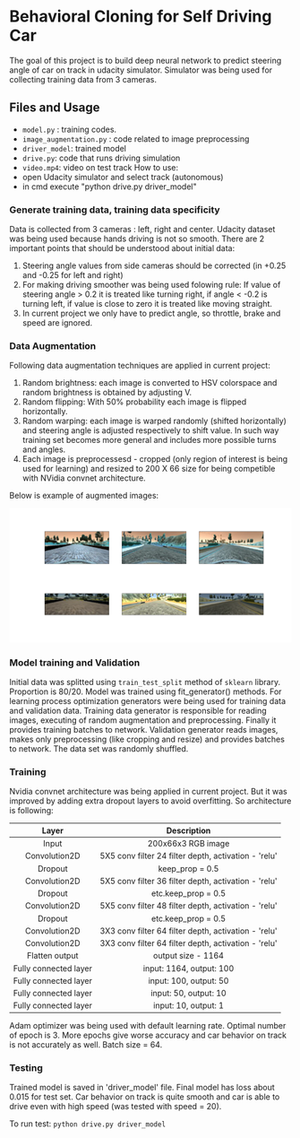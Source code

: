 
[//]: # (Image References)

[image1]: images/augmentation_examples.png "Augmentation"

# Behavioral Cloning for Self Driving Car
The goal of this project is to build deep neural network to predict steering angle of car on track in udacity simulator.
Simulator was being used for collecting training data from 3 cameras. 

## Files and Usage
- `model.py` : training codes.
- `image_augmentation.py` : code related to image preprocessing
- `driver_model`: trained model
- `drive.py`: code that runs driving simulation
- `video.mp4`: video on test track
How to use:
- open Udacity simulator and select track (autonomous)
- in cmd execute "python drive.py driver_model"

### Generate training data, training data specificity
Data is collected from 3 cameras : left, right and center. Udacity dataset was being used because hands driving is not so smooth. 
There are 2 important points that should be understood about initial data:
1. Steering angle values from side cameras should be corrected (in +0.25 and -0.25 for left and right)
2. For making driving smoother was being used folowing rule: 
If value of steering angle > 0.2 it is treated like turning right, if angle < -0.2 is turning left, if value is close to zero it is treated like moving straight. 
3. In current project we only have to predict angle, so throttle, brake and speed are ignored.

### Data Augmentation
Following data augmentation techniques are applied in current project:

1. Random brightness: each image is converted to HSV colorspace and random brightness is obtained by adjusting V.
2. Random flipping: With 50% probability each image is flipped horizontally.
3. Random warping: each image is warped randomly (shifted horizontally) and steering angle is adjusted respectively to shift value. In such way training set becomes more general and includes more possible turns and angles.
4. Each image is preprocessesd - cropped (only region of interest is being used for learning) and resized to 200 X 66 size for being competible with NVidia convnet architecture.

Below is example of augmented images:

![alt text][image1]

### Model training and Validation
Initial data was splitted using `train_test_split` method of `sklearn` library. Proportion is 80/20.
Model was trained using fit_generator() methods. For learning process optimization generators were being used for training data and validation data. Training data generator is responsible for reading images, executing of random augmentation and preprocessing. Finally it provides training batches to network. Validation generator reads images, makes only preprocessing (like cropping and resize) and provides batches to network.
The data set was randomly shuffled. 

### Training
Nvidia convnet architecture was being applied in current project. But it was improved by adding extra dropout layers to avoid overfitting. So architecture is following:

| Layer         		|     Description	        					| 
|:---------------------:|:---------------------------------------------:| 
| Input         		| 200x66x3 RGB image   							| 
| Convolution2D     	| 5X5 conv filter 24 filter depth, activation - 'relu' 	|
| Dropout	      	| keep_prop = 0.5 				|
| Convolution2D	    | 5X5 conv filter 36 filter depth, activation - 'relu'			|
| Dropout		| etc.keep_prop = 0.5         									|
| Convolution2D				| 5X5 conv filter 48 filter depth, activation - 'relu'       									|
| Dropout		| etc.keep_prop = 0.5         									|
| Convolution2D				| 3X3 conv filter 64 filter depth, activation - 'relu'       									|
| Convolution2D				| 3X3 conv filter 64 filter depth, activation - 'relu'       									|
| Flatten output				| output size - 1164       									|
| Fully connected layer				| input: 1164, output: 100        									|
| Fully connected layer				| input: 100, output: 50			|
| Fully connected layer				| input: 50, output: 10				|
| Fully connected layer				| input: 10, output: 1				|

Adam optimizer was being used with default learning rate. Optimal number of epoch is 3. More epochs give worse accuracy and car behavior on track is not accurately as well. Batch size = 64. 

### Testing
Trained model is saved in 'driver_model' file. Final model has loss about 0.015 for test set. Car behavior on track is quite smooth and car is able to drive even with high speed (was tested with speed = 20).

To run test: `python drive.py driver_model`


